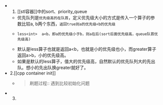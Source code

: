 - 1. [[stl容器]]中的sort、priority_queue
	- 优先队列是`优先级高的在队首`，定义优先级大小的方式是传入一个算子的参数比较a, b两个东西，`返回true则a的优先级<b的优先级`
	- ```
	  less<int>  a<b，即a的优先级小于b，则a在后(sort后面优先级高，queue队首优先级高)
	  ````
	- 默认是less算子也就是返回a<b，也就是小的优先级也小，而greater算子返回a>b，小的优先级高。
	- 如果是默认的less算子，值大的优先级高，自然默认的优先队列大的先出队。想小的先出队换greater就好了。
- 2.[[cpp container init]]
	- > 刷题过程:: 遇到比较初始化问题
- 3.